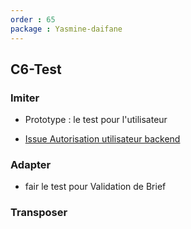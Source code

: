 ```yaml
---
order : 65
package : Yasmine-daifane
---
```


## C6-Test

### Imiter
  
  - Prototype : le test pour l'utilisateur 
  
  - [Issue Autorisation utilisateur backend ](https://github.com/labs-web/prototype/issues/41)

### Adapter 
  -   fair le test pour  Validation de Brief    

### Transposer


  


